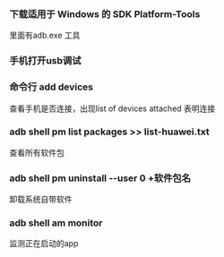 ### 下载适用于 Windows 的 SDK Platform-Tools
里面有adb.exe 工具
### 手机打开usb调试
### 命令行 add devices 
查看手机是否连接，出现list of devices attached 表明连接
### adb shell pm list packages >> list-huawei.txt
查看所有软件包
### adb shell pm uninstall --user 0 +软件包名
卸载系统自带软件
### adb shell am monitor 
监测正在启动的app